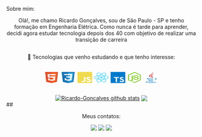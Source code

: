 <p>Sobre mim:</p>
<p align= "center"> Olá!, me chamo Ricardo Gonçalves, sou de São Paulo - SP e tenho formação em Engenharia Elétrica. 
  Como nunca é tarde para aprender, decidi 
  agora estudar tecnologia depois dos 40 com objetivo de realizar uma transição de carreira</p>                  

##  

<p align= "center">👀 Tecnologias que venho estudando e que tenho interesse:</p>

<div align="center" style="display: inline_block"><br>  
    <img align="center" alt="Ricardo-HTML" height="30" width="40" src="https://raw.githubusercontent.com/devicons/devicon/master/icons/html5/html5-original.svg">
    <img align="center" alt="Ricardo-CSS" height="30" width="40" src="https://raw.githubusercontent.com/devicons/devicon/master/icons/css3/css3-original.svg">  
    <img align="center" alt="Ricardo-Js" height="30" width="40" src="https://raw.githubusercontent.com/devicons/devicon/master/icons/javascript/javascript-plain.svg">
    <img align="center" alt="Ricardo-React" height="30" width="40" src="https://raw.githubusercontent.com/devicons/devicon/master/icons/react/react-original.svg">
    <img align="center" alt="Ricardo-Ts" height="30" width="40" src="https://raw.githubusercontent.com/devicons/devicon/master/icons/typescript/typescript-plain.svg">
    <img align="center" alt="Ricardo-nodejs" height="30" width="40" src="https://raw.githubusercontent.com/devicons/devicon/master/icons/nodejs/nodejs-original.svg">
    <img align="center" alt="Ricardo-java" height="30" width="40" src="https://raw.githubusercontent.com/devicons/devicon/master/icons/java/java-original.svg">
</div>

##
<div align="center">
    <a align="center" height="160em" href="https://github.com/ricgcaceja/github-readme-stats"><img align="center" src="https://github-readme-stats.vercel.app/api?  username=ricgcaceja&show_icons=true&include_all_commits=true&theme=buefy&hide_border=true" alt="Ricardo-Goncalves github stats" /></a> 
    <a align="center" height="160em" href="https://github.com/ricgcaceja/github-readme-stats"><img align="center" src="https://github-readme-stats.vercel.app/api/top-langs/?username=ricgcaceja&layout=compact&theme=buefy&hide_border=true" /></a>
</div>
##

<p align="center">Meus contatos:</p>
<div align="center"> 
  <a href="https://discord.gg/Ric.ar.do#6220" target="_blank"><img src="https://img.shields.io/badge/Discord-7289DA?style=for-the-badge&logo=discord&logoColor=white" target="_blank"></a> 
  <a href = "mailto:r.goncalves.cac@gmail.com"><img src="https://img.shields.io/badge/-Gmail-%23333?style=for-the-badge&logo=gmail&logoColor=white" target="_blank"></a>
  <a href="https://www.linkedin.com/in/ricardo-gonçalves-ti" target="_blank"><img src="https://img.shields.io/badge/-LinkedIn-%230077B5?style=for-the-badge&logo=linkedin&logoColor=white" target="_blank"></a> 

</div>
